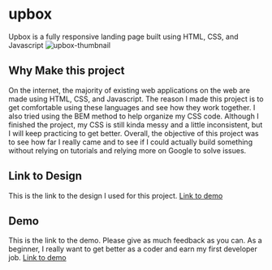 # upbox
Upbox is a fully responsive landing page built using HTML, CSS, and Javascript
![upbox-thumbnail](https://github.com/XavianMoody10/upbox/assets/91290500/2b2f1c55-1af7-4e85-872d-ccdaa7e949fc)

## Why Make this project
On the internet, the majority of existing web applications on the web are made using HTML, CSS, and Javascript. The reason I made this project is to get comfortable using these languages and see how they work together. I also tried using the BEM method to help organize my CSS code. Although I finished the project, my CSS is still kinda messy and a little inconsistent, but I will keep practicing to get better. Overall, the objective of this project was to see how far I really came and to see if I could actually build something without relying on tutorials and relying more on Google to solve issues.

## Link to Design
This is the link to the design I used for this project.
[Link to demo](https://www.figma.com/community/file/979521073426826087/upbox)

## Demo
This is the link to the demo. Please give as much feedback as you can. As a beginner, I really want to get better as a coder and earn my first developer job.
[Link to demo](https://upbox-xavian-moody.netlify.app/)
